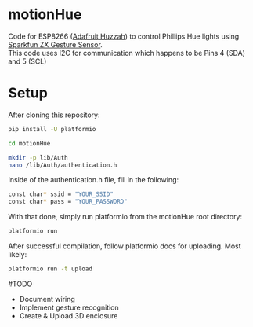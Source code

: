 # motionHue
Code for ESP8266 ([Adafruit Huzzah](https://learn.adafruit.com/adafruit-huzzah-esp8266-breakout/overview)) to control Phillips Hue lights using [Sparkfun ZX Gesture Sensor](https://www.sparkfun.com/products/12780).  
This code uses I2C for communication which happens to be Pins 4 (SDA) and 5 (SCL) 

# Setup

After cloning this repository:
```bash
pip install -U platformio

cd motionHue

mkdir -p lib/Auth
nano /lib/Auth/authentication.h
```
Inside of the authentication.h file, fill in the following:

```bash
const char* ssid = "YOUR_SSID"
const char* pass = "YOUR_PASSWORD"
```

With that done, simply run platformio from the motionHue root directory:

```bash
platformio run
```

After successful compilation, follow platformio docs for uploading.  Most likely:
```bash
platformio run -t upload
```

#TODO
* Document wiring
* Implement gesture recognition
* Create & Upload 3D enclosure




